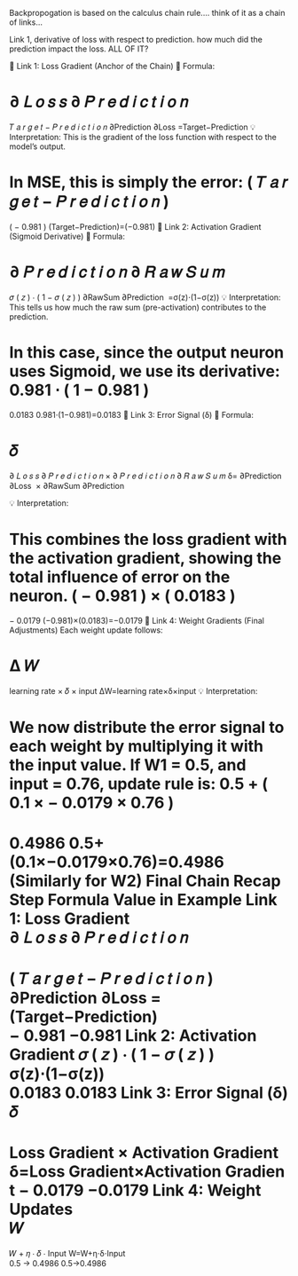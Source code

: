 Backpropogation is based on the calculus chain rule.... think of it as a chain of links...


Link 1, derivative of loss with respect to prediction.
how much did the prediction impact the loss.   ALL OF IT?


🔗 Link 1: Loss Gradient (Anchor of the Chain)
📌 Formula:

∂
𝐿
𝑜
𝑠
𝑠
∂
𝑃
𝑟
𝑒
𝑑
𝑖
𝑐
𝑡
𝑖
𝑜
𝑛
=
𝑇
𝑎
𝑟
𝑔
𝑒
𝑡
−
𝑃
𝑟
𝑒
𝑑
𝑖
𝑐
𝑡
𝑖
𝑜
𝑛
∂Prediction
∂Loss
​
 =Target−Prediction
💡 Interpretation:
This is the gradient of the loss function with respect to the model’s output.

In MSE, this is simply the error:
(
𝑇
𝑎
𝑟
𝑔
𝑒
𝑡
−
𝑃
𝑟
𝑒
𝑑
𝑖
𝑐
𝑡
𝑖
𝑜
𝑛
)
=
(
−
0.981
)
(Target−Prediction)=(−0.981)
🔗 Link 2: Activation Gradient (Sigmoid Derivative)
📌 Formula:

∂
𝑃
𝑟
𝑒
𝑑
𝑖
𝑐
𝑡
𝑖
𝑜
𝑛
∂
𝑅
𝑎
𝑤
𝑆
𝑢
𝑚
=
𝜎
(
𝑧
)
⋅
(
1
−
𝜎
(
𝑧
)
)
∂RawSum
∂Prediction
​
 =σ(z)⋅(1−σ(z))
💡 Interpretation:
This tells us how much the raw sum (pre-activation) contributes to the prediction.

In this case, since the output neuron uses Sigmoid, we use its derivative:
0.981
⋅
(
1
−
0.981
)
=
0.0183
0.981⋅(1−0.981)=0.0183
🔗 Link 3: Error Signal (δ)
📌 Formula:

𝛿
=
∂
𝐿
𝑜
𝑠
𝑠
∂
𝑃
𝑟
𝑒
𝑑
𝑖
𝑐
𝑡
𝑖
𝑜
𝑛
×
∂
𝑃
𝑟
𝑒
𝑑
𝑖
𝑐
𝑡
𝑖
𝑜
𝑛
∂
𝑅
𝑎
𝑤
𝑆
𝑢
𝑚
δ= 
∂Prediction
∂Loss
​
 × 
∂RawSum
∂Prediction
​
 
💡 Interpretation:

This combines the loss gradient with the activation gradient, showing the total influence of error on the neuron.
(
−
0.981
)
×
(
0.0183
)
=
−
0.0179
(−0.981)×(0.0183)=−0.0179
🔗 Link 4: Weight Gradients (Final Adjustments)
Each weight update follows:

Δ
𝑊
=
learning rate
×
𝛿
×
input
ΔW=learning rate×δ×input
💡 Interpretation:

We now distribute the error signal to each weight by multiplying it with the input value.
If W1 = 0.5, and input = 0.76, update rule is:
0.5
+
(
0.1
×
−
0.0179
×
0.76
)
=
0.4986
0.5+(0.1×−0.0179×0.76)=0.4986
(Similarly for W2)
Final Chain Recap
Step	Formula	Value in Example
Link 1: Loss Gradient	
∂
𝐿
𝑜
𝑠
𝑠
∂
𝑃
𝑟
𝑒
𝑑
𝑖
𝑐
𝑡
𝑖
𝑜
𝑛
=
(
𝑇
𝑎
𝑟
𝑔
𝑒
𝑡
−
𝑃
𝑟
𝑒
𝑑
𝑖
𝑐
𝑡
𝑖
𝑜
𝑛
)
∂Prediction
∂Loss
​
 =(Target−Prediction)	
−
0.981
−0.981
Link 2: Activation Gradient	
𝜎
(
𝑧
)
⋅
(
1
−
𝜎
(
𝑧
)
)
σ(z)⋅(1−σ(z))	
0.0183
0.0183
Link 3: Error Signal (δ)	
𝛿
=
Loss Gradient
×
Activation Gradient
δ=Loss Gradient×Activation Gradient	
−
0.0179
−0.0179
Link 4: Weight Updates	
𝑊
=
𝑊
+
𝜂
⋅
𝛿
⋅
Input
W=W+η⋅δ⋅Input	
0.5
→
0.4986
0.5→0.4986


